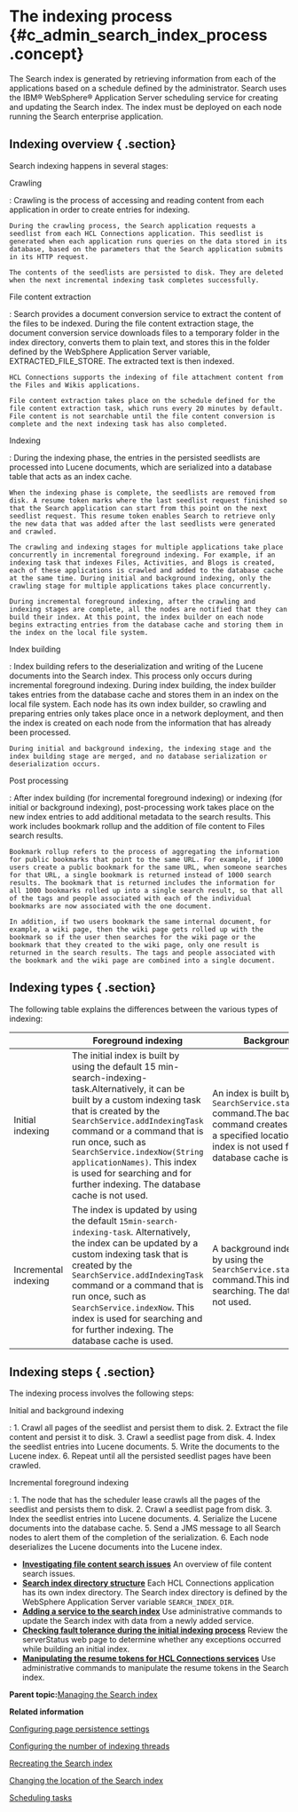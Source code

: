 # The indexing process {#c_admin_search_index_process .concept}

The Search index is generated by retrieving information from each of the applications based on a schedule defined by the administrator. Search uses the IBM® WebSphere® Application Server scheduling service for creating and updating the Search index. The index must be deployed on each node running the Search enterprise application.

## Indexing overview { .section}

Search indexing happens in several stages:

Crawling

:   Crawling is the process of accessing and reading content from each application in order to create entries for indexing.

    During the crawling process, the Search application requests a seedlist from each HCL Connections application. This seedlist is generated when each application runs queries on the data stored in its database, based on the parameters that the Search application submits in its HTTP request.

    The contents of the seedlists are persisted to disk. They are deleted when the next incremental indexing task completes successfully.

File content extraction

:   Search provides a document conversion service to extract the content of the files to be indexed. During the file content extraction stage, the document conversion service downloads files to a temporary folder in the index directory, converts them to plain text, and stores this in the folder defined by the WebSphere Application Server variable, EXTRACTED\_FILE\_STORE. The extracted text is then indexed.

    HCL Connections supports the indexing of file attachment content from the Files and Wikis applications.

    File content extraction takes place on the schedule defined for the file content extraction task, which runs every 20 minutes by default. File content is not searchable until the file content conversion is complete and the next indexing task has also completed.

Indexing

:   During the indexing phase, the entries in the persisted seedlists are processed into Lucene documents, which are serialized into a database table that acts as an index cache.

    When the indexing phase is complete, the seedlists are removed from disk. A resume token marks where the last seedlist request finished so that the Search application can start from this point on the next seedlist request. This resume token enables Search to retrieve only the new data that was added after the last seedlists were generated and crawled.

    The crawling and indexing stages for multiple applications take place concurrently in incremental foreground indexing. For example, if an indexing task that indexes Files, Activities, and Blogs is created, each of these applications is crawled and added to the database cache at the same time. During initial and background indexing, only the crawling stage for multiple applications takes place concurrently.

    During incremental foreground indexing, after the crawling and indexing stages are complete, all the nodes are notified that they can build their index. At this point, the index builder on each node begins extracting entries from the database cache and storing them in the index on the local file system.

Index building

:   Index building refers to the deserialization and writing of the Lucene documents into the Search index. This process only occurs during incremental foreground indexing. During index building, the index builder takes entries from the database cache and stores them in an index on the local file system. Each node has its own index builder, so crawling and preparing entries only takes place once in a network deployment, and then the index is created on each node from the information that has already been processed.

    During initial and background indexing, the indexing stage and the index building stage are merged, and no database serialization or deserialization occurs.

Post processing

:   After index building \(for incremental foreground indexing\) or indexing \(for initial or background indexing\), post-processing work takes place on the new index entries to add additional metadata to the search results. This work includes bookmark rollup and the addition of file content to Files search results.

    Bookmark rollup refers to the process of aggregating the information for public bookmarks that point to the same URL. For example, if 1000 users create a public bookmark for the same URL, when someone searches for that URL, a single bookmark is returned instead of 1000 search results. The bookmark that is returned includes the information for all 1000 bookmarks rolled up into a single search result, so that all of the tags and people associated with each of the individual bookmarks are now associated with the one document.

    In addition, if two users bookmark the same internal document, for example, a wiki page, then the wiki page gets rolled up with the bookmark so if the user then searches for the wiki page or the bookmark that they created to the wiki page, only one result is returned in the search results. The tags and people associated with the bookmark and the wiki page are combined into a single document.

## Indexing types { .section}

The following table explains the differences between the various types of indexing:

| |Foreground indexing|Background indexing|
|--|-------------------|-------------------|
|Initial indexing|The initial index is built by using the default 15 min-search-indexing-task.Alternatively, it can be built by a custom indexing task that is created by the `SearchService.addIndexingTask` command or a command that is run once, such as `SearchService.indexNow(String applicationNames)`. This index is used for searching and for further indexing. The database cache is not used. |An index is built by using the `SearchService.startBackgroundIndex` command.The background indexing command creates a one-off index in a specified location on disk. This index is not used for searching. The database cache is not used. |
|Incremental indexing|The index is updated by using the default `15min-search-indexing-task`. Alternatively, the index can be updated by a custom indexing task that is created by the `SearchService.addIndexingTask` command or a command that is run once, such as `SearchService.indexNow`. This index is used for searching and for further indexing. The database cache is used. |A background index can be updated by using the `SearchService.startBackgroundIndex` command.This index is not used for searching. The database cache is not used. |

## Indexing steps { .section}

The indexing process involves the following steps:

Initial and background indexing

:   1.  Crawl all pages of the seedlist and persist them to disk.
    2.  Extract the file content and persist it to disk.
    3.  Crawl a seedlist page from disk.
    4.  Index the seedlist entries into Lucene documents.
    5.  Write the documents to the Lucene index.
    6.  Repeat until all the persisted seedlist pages have been crawled.

Incremental foreground indexing

:   1.  The node that has the scheduler lease crawls all the pages of the seedlist and persists them to disk.
    2.  Crawl a seedlist page from disk.
    3.  Index the seedlist entries into Lucene documents.
    4.  Serialize the Lucene documents into the database cache.
    5.  Send a JMS message to all Search nodes to alert them of the completion of the serialization.
    6.  Each node deserializes the Lucene documents into the Lucene index.

-   **[Investigating file content search issues](../admin/c_admin_search_file_index_issues.md)**
An overview of file content search issues.
-   **[Search index directory structure](../admin/c_admin_search_folder_structure.md)**
Each HCL Connections application has its own index directory. The Search index directory is defined by the WebSphere Application Server variable `SEARCH_INDEX_DIR`.
-   **[Adding a service to the search index](../admin/t_search_add_service_to_index.md)**
Use administrative commands to update the Search index with data from a newly added service.
-   **[Checking fault tolerance during the initial indexing process](../admin/t_admin_search_fault_tolerance_during_indexing.md)**
Review the serverStatus web page to determine whether any exceptions occurred while building an initial index.
-   **[Manipulating the resume tokens for HCL Connections services](../admin/t_admin_search_man_resume_token.md)**
Use administrative commands to manipulate the resume tokens in the Search index.

**Parent topic:**[Managing the Search index](../admin/c_admin_search_manage_index.md)

**Related information**


[Configuring page persistence settings](../admin/t_admin_search_configure_persisted_data.md)

[Configuring the number of indexing threads](../admin/t_admin_search_set_max_indexing_threads.md)

[Recreating the Search index](../admin/t_admin_search_create_index.md)

[Changing the location of the Search index](../admin/t_admin_homepage_change_index_location.md)

[Scheduling tasks](../admin/c_admin_common_was_scheduler.md)

